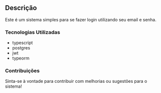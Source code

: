## Descrição

Este é um sistema simples para se fazer login utilizando seu email e senha.


### Tecnologias Utilizadas

- typescript
- postgres
- jwt
- typeorm


### Contribuições

Sinta-se à vontade para contribuir com melhorias ou sugestões para o sistema!
